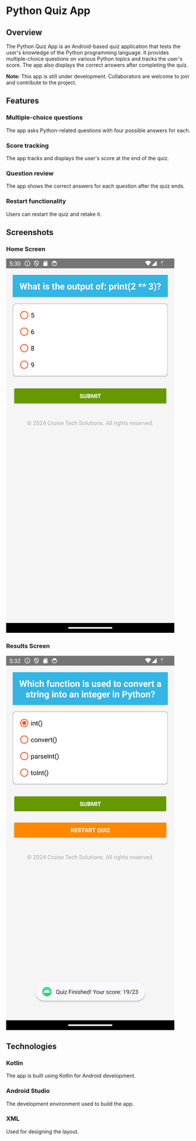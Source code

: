 
# Python Quiz App

## Overview
The Python Quiz App is an Android-based quiz application that tests the user's knowledge of the Python programming language. It provides multiple-choice questions on various Python topics and tracks the user's score. The app also displays the correct answers after completing the quiz.

**Note:** This app is still under development. Collaborators are welcome to join and contribute to the project.

## Features

### Multiple-choice questions
The app asks Python-related questions with four possible answers for each.

### Score tracking
The app tracks and displays the user's score at the end of the quiz.

### Question review
The app shows the correct answers for each question after the quiz ends.

### Restart functionality
Users can restart the quiz and retake it.

## Screenshots

### Home Screen
![Home Screen](screenshots/home.png)

### Results Screen
![Results Screen](screenshots/result.png)

## Technologies

### Kotlin
The app is built using Kotlin for Android development.

### Android Studio
The development environment used to build the app.

### XML
Used for designing the layout.
